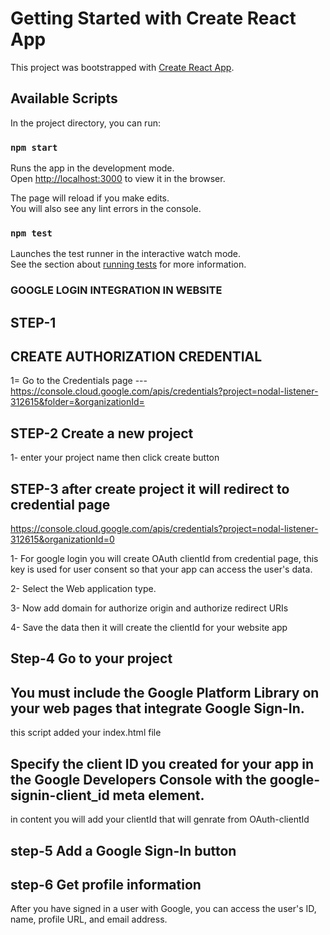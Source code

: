 # Getting Started with Create React App

This project was bootstrapped with [Create React App](https://github.com/facebook/create-react-app).

## Available Scripts

In the project directory, you can run:

### `npm start`

Runs the app in the development mode.\
Open [http://localhost:3000](http://localhost:3000) to view it in the browser.

The page will reload if you make edits.\
You will also see any lint errors in the console.

### `npm test`

Launches the test runner in the interactive watch mode.\
See the section about [running tests](https://facebook.github.io/create-react-app/docs/running-tests) for more information.


### GOOGLE LOGIN INTEGRATION IN WEBSITE

## STEP-1  
## CREATE AUTHORIZATION CREDENTIAL 
1= Go to the Credentials page ---
https://console.cloud.google.com/apis/credentials?project=nodal-listener-312615&folder=&organizationId=

## STEP-2  Create a new project
1- enter your project name then click create button

## STEP-3 after create project it will redirect to credential page

https://console.cloud.google.com/apis/credentials?project=nodal-listener-312615&organizationId=0

1- For google login you will create OAuth clientId from credential page, this key is used
   for user consent so that your app can access the user's data.

2- Select the Web  application type.

3- Now add domain for authorize origin and authorize redirect URIs

4- Save the data then it will create the  clientId for your website app

## Step-4 Go to your project 
## You must include the Google Platform Library on your web pages that integrate Google Sign-In.

<script src="https://apis.google.com/js/platform.js" async defer></script>

 this script added your index.html file 

## Specify the client ID you created for your app in the Google Developers Console with the google-signin-client_id meta element.

<meta name="google-signin-client_id" content="YOUR_CLIENT_ID.apps.googleusercontent.com">

in content you will add your clientId that will genrate from OAuth-clientId

## step-5     Add a Google Sign-In button

<div class="g-signin2" data-onsuccess="onSignIn"></div>

## step-6  Get profile information

After you have signed in a user with Google, you can access the user's ID, name, profile URL, and email address.